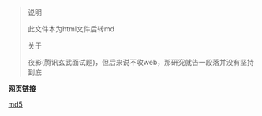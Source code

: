 > 说明
>
> 此文件本为html文件后转md
>
> 关于
>
> 夜影(腾讯玄武面试题)，但后来说不收web，那研究就告一段落并没有坚持到底

**网页链接**

[md5](./md5.html)